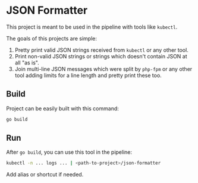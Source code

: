 # JSON Formatter

This project is meant to be used in the pipeline with tools like `kubectl`.

The goals of this projects are simple:

1. Pretty print valid JSON strings received from `kubectl` or any other tool.
1. Print non-valid JSON strings or strings which doesn't contain JSON at all "as is".
1. Join multi-line JSON messages which were split by `php-fpm` or any other tool adding limits for a line length and pretty print these too.

## Build

Project can be easily built with this command:

```bash
go build
```

## Run

After `go build`, you can use this tool in the pipeline:

```bash
kubectl -n ... logs ... | <path-to-project>/json-formatter
```

Add alias or shortcut if needed.
